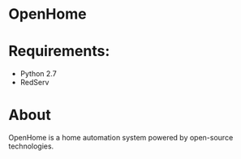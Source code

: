 OpenHome
========

Requirements:
=============
- Python 2.7
- RedServ

About
=============
OpenHome is a home automation system powered by open-source technologies.
